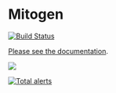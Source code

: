 # Mitogen

[![Build Status](https://img.shields.io/github/actions/workflow/status/mitogen-hq/mitogen/tests.yml?branch=master)](https://github.com/mitogen-hq/mitogen/actions?query=branch%3Amaster)

<a href="https://mitogen.networkgenomics.com/">Please see the documentation</a>.

![](https://i.imgur.com/eBM6LhJ.gif)

[![Total alerts](https://img.shields.io/lgtm/alerts/g/mitogen-hq/mitogen.svg?logo=lgtm&logoWidth=18)](https://lgtm.com/projects/g/mitogen-hq/mitogen/alerts/)
